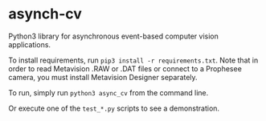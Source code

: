 # asynch-cv
Python3 library for asynchronous event-based computer vision applications.  

To install requirements, run `pip3 install -r requirements.txt`. Note that in order to read Metavision .RAW or .DAT files or connect to a Prophesee camera, you must install Metavision Designer separately.  

To run, simply run `python3 async_cv` from the command line.  

Or execute one of the `test_*.py` scripts to see a demonstration.  
